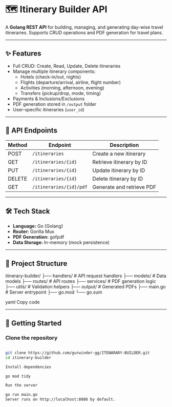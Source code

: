# 🗺️ Itinerary Builder API


A **Golang REST API** for building, managing, and generating day-wise travel itineraries. Supports CRUD operations and PDF generation for travel plans.

---

## ✨ Features

- Full CRUD: Create, Read, Update, Delete itineraries  
- Manage multiple itinerary components:  
  - Hotels (check-in/out, nights)  
  - Flights (departure/arrival, airline, flight number)  
  - Activities (morning, afternoon, evening)  
  - Transfers (pickup/drop, mode, timing)  
- Payments & Inclusions/Exclusions  
- PDF generation stored in `/output` folder  
- User-specific itineraries (`user_id`)  

---

## 🔗 API Endpoints

| Method | Endpoint | Description |
|--------|---------|-------------|
| POST   | `/itineraries` | Create a new itinerary |
| GET    | `/itineraries/{id}` | Retrieve itinerary by ID |
| PUT    | `/itineraries/{id}` | Update itinerary by ID |
| DELETE | `/itineraries/{id}` | Delete itinerary by ID |
| GET    | `/itineraries/{id}/pdf` | Generate and retrieve PDF |

---

## 🛠️ Tech Stack

- **Language:** Go (Golang)  
- **Router:** Gorilla Mux  
- **PDF Generation:** gofpdf  
- **Data Storage:** In-memory (mock persistence)  

---

## 📁 Project Structure

itinerary-builder/
├── handlers/ # API request handlers
├── models/ # Data models
├── routes/ # API routes
├── services/ # PDF generation logic
├── utils/ # Validation helpers
├── output/ # Generated PDFs
├── main.go # Server entrypoint
├── go.mod
└── go.sum

yaml
Copy code

---

## 🚀 Getting Started

### Clone the repository

```bash

git clone https://github.com/gurwinder-gg/ITENARARY-BUILDER.git
cd itinerary-builder

Install dependencies

go mod tidy

Run the server

go run main.go
Server runs on http://localhost:8080 by default.
